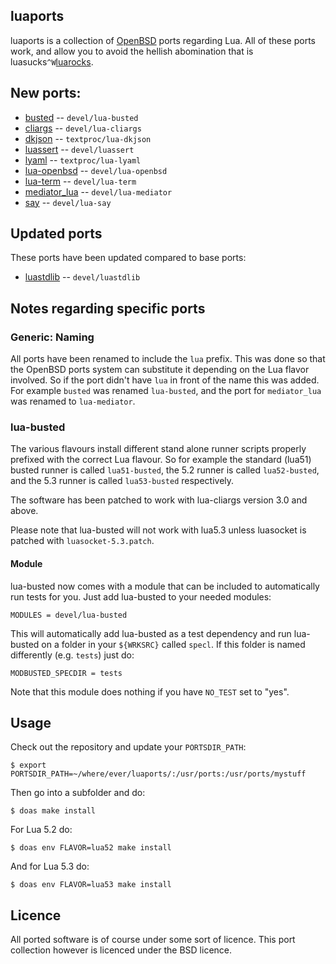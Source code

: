 ## luaports

luaports is a collection of [OpenBSD](http://openbsd.org) ports regarding
Lua. All of these ports work, and allow you to avoid the hellish abomination
that is luasucks```^W```[luarocks](https://luarocks.org/).

## New ports:

* [busted](https://github.com/olivine-labs/busted) -- ```devel/lua-busted```
* [cliargs](https://github.com/amireh/lua_cliargs) -- ```devel/lua-cliargs```
* [dkjson](https://github.com/luadist/dkjson) -- ```textproc/lua-dkjson```
* [luassert](https://github.com/olivine-labs/luassert) -- ```devel/luassert```
* [lyaml](https://github.com/gvvaughan/lyaml) -- ```textproc/lua-lyaml```
* [lua-openbsd](https://github.com/n0la/lua-openbsd) -- ```devel/lua-openbsd```
* [lua-term](https://github.com/hoelzro/lua-term) -- ```devel/lua-term```
* [mediator_lua](https://github.com/olivine-labs/mediator_lua) -- ```devel/lua-mediator```
* [say](https://github.com/olivine-labs/say) -- ```devel/lua-say```

## Updated ports

These ports have been updated compared to base ports:

* [luastdlib](https://github.com/lua-stdlib/lua-stdlib) -- ```devel/luastdlib```

## Notes regarding specific ports

### Generic: Naming

All ports have been renamed to include the ```lua``` prefix. This was done so
that the OpenBSD ports system can substitute it depending on the Lua flavor
involved. So if the port didn't have ```lua``` in front of the name this was
added. For example ```busted``` was renamed ```lua-busted```, and the port for
```mediator_lua``` was renamed to ```lua-mediator```.

### lua-busted

The various flavours install different stand alone runner scripts properly
prefixed with the correct Lua flavour. So for example the standard (lua51)
busted runner is called ```lua51-busted```, the 5.2 runner is called
```lua52-busted```, and the 5.3 runner is called ```lua53-busted```
respectively.

The software has been patched to work with lua-cliargs version 3.0 and above.

Please note that lua-busted will not work with lua5.3 unless luasocket is
patched with ```luasocket-5.3.patch```.

#### Module

lua-busted now comes with a module that can be included to automatically run
tests for you. Just add lua-busted to your needed modules:

```
MODULES = devel/lua-busted
```

This will automatically add lua-busted as a test dependency and run lua-busted
on a folder in your ```${WRKSRC}``` called ```specl```. If this folder is named
differently (e.g. ```tests```) just do:

```
MODBUSTED_SPECDIR = tests
```

Note that this module does nothing if you have ```NO_TEST``` set to "yes".

## Usage

Check out the repository and update your ```PORTSDIR_PATH```:

```
$ export PORTSDIR_PATH=~/where/ever/luaports/:/usr/ports:/usr/ports/mystuff
```

Then go into a subfolder and do:

```
$ doas make install
```

For Lua 5.2 do:

```
$ doas env FLAVOR=lua52 make install
```

And for Lua 5.3 do:

```
$ doas env FLAVOR=lua53 make install
```

## Licence

All ported software is of course under some sort of licence. This port
collection however is licenced under the BSD licence.
